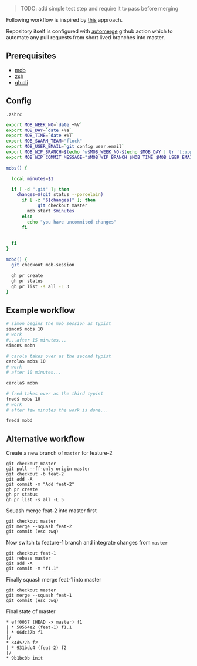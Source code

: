 > TODO: add simple test step and require it to pass before merging

Following workflow is inspired by [this](https://www.remotemobprogramming.org/) approach.

Repository itself is configured with [automerge](https://github.com/pascalgn/automerge-action) github action which to automate any pull requests from short lived branches into master.

## Prerequisites
- [mob](https://github.com/remotemobprogramming/mob) 
- [zsh](https://ohmyz.sh/)
- [gh cli](https://github.com/cli/cli)


## Config

`.zshrc`

```bash
export MOB_WEEK_NO=`date +%V`
export MOB_DAY=`date +%a`
export MOB_TIME=`date +%T`
export MOB_SWARM_TEAM="flock"
export MOB_USER_EMAIL=`git config user.email`
export MOB_WIP_BRANCH=$(echo "w$MOB_WEEK_NO-$(echo $MOB_DAY | tr '[:upper:]' '[:lower:]')-$MOB_SWARM_TEAM")
export MOB_WIP_COMMIT_MESSAGE="$MOB_WIP_BRANCH $MOB_TIME $MOB_USER_EMAIL"

mobs() {

  local minutes=$1

  if [ -d ".git" ]; then
    changes=$(git status --porcelain)
      if [ -z "${changes}" ]; then
		    git checkout master
        mob start $minutes
      else
        echo "you have uncommited changes"
      fi

    
  fi
}

mobd() {
  git checkout mob-session

  gh pr create
  gh pr status
  gh pr list -s all -L 3
}
```


## Example workflow

```bash
# simon begins the mob session as typist
simon$ mobs 10
# work
#...after 15 minutes...
simon$ mobn

# carola takes over as the second typist
carola$ mobs 10
# work
# after 10 minutes...

carola$ mobn

# fred takes over as the third typist
fred$ mobs 10
# work
# after few minutes the work is done...

fred$ mobd
```

## Alternative workflow

Create a new branch of `master` for feature-2
```
git checkout master
git pull --ff-only origin master
git checkout -b feat-2
git add -A
git commit -m "Add feat-2"
gh pr create
gh pr status
gh pr list -s all -L 5
```

Squash merge feat-2 into master first
```
git checkout master 
git merge --squash feat-2
git commit (esc :wq)
```

Now switch to feature-1 branch and integrate changes from `master`

```
git checkout feat-1
git rebase master
git add -A
git commit -m "f1.1"
```

Finally squash merge feat-1 into master
```
git checkout master 
git merge --squash feat-1
git commit (esc :wq)
```


Final state of master

```
* eff0037 (HEAD -> master) f1
| * 58564e2 (feat-1) f1.1
| * 06dc37b f1
|/  
* 34d577b f2
| * 931bdc4 (feat-2) f2
|/  
* 9b1bc0b init
```